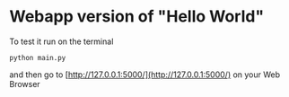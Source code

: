 # Webapp version of "Hello World"

To test it run on the terminal

```
python main.py
```

and then go to [http://127.0.0.1:5000/](http://127.0.0.1:5000/) on your Web Browser
